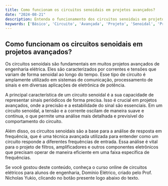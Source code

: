 ```yaml
---
title: Como funcionam os circuitos senoidais em projetos avançados?
date: "2024-08-21"
description: Entenda o funcionamento dos circuitos senoidais em projetos avançados de engenharia elétrica.
keywords: ['Básico', 'Circuito', 'Avançada', 'Projeto', 'Senoidal', 'Primeira']
---
```


## Como funcionam os circuitos senoidais em projetos avançados?

Os circuitos senoidais são fundamentais em muitos projetos avançados de engenharia elétrica. Eles são caracterizados por correntes e tensões que variam de forma senoidal ao longo do tempo. Esse tipo de circuito é amplamente utilizado em sistemas de comunicação, processamento de sinais e em diversas aplicações de eletrônica de potência.

A principal característica de um circuito senoidal é a sua capacidade de representar sinais periódicos de forma precisa. Isso é crucial em projetos avançados, onde a precisão e a estabilidade do sinal são essenciais. Em um circuito senoidal, a tensão e a corrente oscilam de maneira suave e contínua, o que permite uma análise mais detalhada e previsível do comportamento do circuito.

Além disso, os circuitos senoidais são a base para a análise de resposta em frequência, que é uma técnica avançada utilizada para entender como um circuito responde a diferentes frequências de entrada. Essa análise é vital para o projeto de filtros, amplificadores e outros componentes eletrônicos que precisam operar de maneira eficiente em uma faixa específica de frequências.

Se você gostou deste conteúdo, conheça o curso online de circuitos elétricos para alunos de engenharia, Domínio Elétrico, criado pelo Prof. Nicholas Yukio, clicando no botão presente logo abaixo do texto.